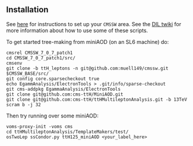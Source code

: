 ## Installation

See [here](https://github.com/cms-ttH/BEAN#boson-exploration-analysis-ntuple) for instructions to set up your `CMSSW` area.
See the [DIL twiki](https://twiki.cern.ch/twiki/bin/view/CMSPublic/NovaDilWorkflow) for more information about how to use some of these scripts.

To get started tree-making from miniAOD (on an SL6 machine) do:

	cmsrel CMSSW_7_0_7_patch1
	cd CMSSW_7_0_7_patch1/src/
	cmsenv	
	git clone -b ttH_leptons -n git@github.com:muell149/cmssw.git  $CMSSW_BASE/src/
	git config core.sparsecheckout true
	echo EgammAnalysis/ElectronTools > .git/info/sparse-checkout
	git cms-addpkg EgammaAnalysis/ElectronTools
	git clone git@github.com:cms-ttH/MiniAOD.git
	git clone git@github.com:cms-ttH/ttHMultileptonAnalysis.git -b 13TeV
	scram b -j 32


Then try running over some miniAOD:

	voms-proxy-init -voms cms
	cd ttHMultileptonAnalysis/TemplateMakers/test/
	osTwoLep ssCondor.py ttH125_miniAOD <your_label_here>

